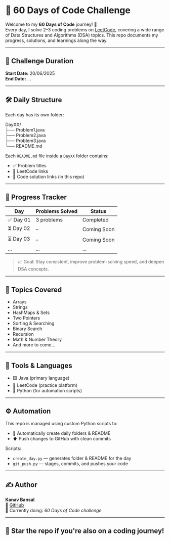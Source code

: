 # 🧠 60 Days of Code Challenge

Welcome to my **60 Days of Code** journey! 🚀  
Every day, I solve 2–3 coding problems on [LeetCode](https://leetcode.com), covering a wide range of Data Structures and Algorithms (DSA) topics. This repo documents my progress, solutions, and learnings along the way.

---

## 📅 Challenge Duration

**Start Date:** 20/06/2025  
**End Date:** ...

---

## 🛠️ Daily Structure

Each day has its own folder:

DayXX/  
├── Problem1.java  
├── Problem2.java  
├── Problem3.java  
└── README.md  

Each `README.md` file inside a `DayXX` folder contains:
- ✅ Problem titles
- 🔗 LeetCode links
- 🧩 Code solution links (in this repo)

---

## 📌 Progress Tracker

| Day | Problems Solved | Status |
|-----|------------------|--------|
| ✅ Day 01 | 3 problems | Completed |
| ⏳ Day 02 | – | Coming Soon |
| ⏳ Day 03 | – | Coming Soon |
| ... | ... | ... |

> 📈 Goal: Stay consistent, improve problem-solving speed, and deepen DSA concepts.

---

## 🧠 Topics Covered

- Arrays
- Strings
- HashMaps & Sets
- Two Pointers
- Sorting & Searching
- Binary Search
- Recursion
- Math & Number Theory
- And more to come...

---

## 🔧 Tools & Languages

- 🟨 Java (primary language)
- 📘 LeetCode (practice platform)
- 🐍 Python (for automation scripts)

---

## ⚙️ Automation

This repo is managed using custom Python scripts to:
- 📂 Automatically create daily folders & README
- ⬆️ Push changes to GitHub with clean commits

Scripts:
- `create_day.py` — generates folder & README for the day
- `git_push.py` — stages, commits, and pushes your code

---

## ✍️ Author

**Kanav Bansal**  
🔗 [GitHub](https://github.com/Bansalkanav84)  
📅 Currently doing: *60 Days of Code challenge*

---

## 🌟 Star the repo if you're also on a coding journey!
